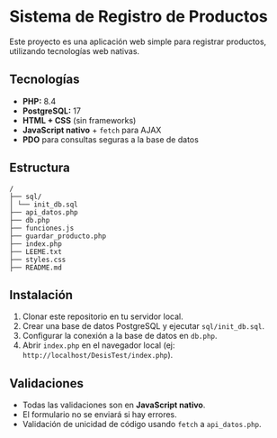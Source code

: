 # Sistema de Registro de Productos

Este proyecto es una aplicación web simple para registrar productos, utilizando tecnologías web nativas.

## Tecnologías

- **PHP:** 8.4
- **PostgreSQL:** 17
- **HTML + CSS** (sin frameworks)
- **JavaScript nativo** + `fetch` para AJAX
- **PDO** para consultas seguras a la base de datos

## Estructura
```
/
├── sql/
│ └── init_db.sql
├── api_datos.php
├── db.php
├── funciones.js
├── guardar_producto.php
├── index.php
├── LEEME.txt
├── styles.css
├── README.md
```
## Instalación

1. Clonar este repositorio en tu servidor local.
2. Crear una base de datos PostgreSQL y ejecutar `sql/init_db.sql`.
3. Configurar la conexión a la base de datos en `db.php`.
4. Abrir `index.php` en el navegador local (ej: `http://localhost/DesisTest/index.php`).

## Validaciones

- Todas las validaciones son en **JavaScript nativo**.
- El formulario no se enviará si hay errores.
- Validación de unicidad de código usando `fetch` a `api_datos.php`.
